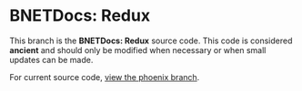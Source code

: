 BNETDocs: Redux
===============

This branch is the **BNETDocs: Redux** source code. This code is considered **ancient** and should only be modified when necessary or when small updates can be made.

For current source code, [view the phoenix branch](https://github.com/carlbennett/bnetdocs-web/tree/phoenix).
